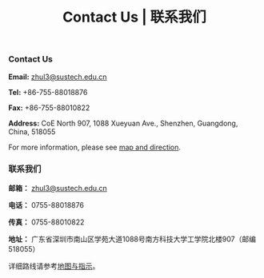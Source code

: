 ﻿---
title: "Contact Us | 联系我们"
layout: gridlay
excerpt: "Contact Us"
sitemap: false
permalink: /contact/
---

<div class="row">

<div class="col-sm-6 clearfix">

### Contact Us

**Email:** 
zhul3@sustech.edu.cn

**Tel:** 
+86-755-88018876

**Fax:** 
+86-755-88010822

**Address:**
CoE North 907,
1088 Xueyuan Ave., Shenzhen, Guangdong, China, 518055

For more information, please see [map and direction](https://ese.sustech.edu.cn/footer/lxwm/id-123.html?locale=en_US).
</div>

<div class="col-sm-6 clearfix">

### 联系我们

**邮箱：**
zhul3@sustech.edu.cn

**电话：** 
0755-88018876

**传真：**
0755-88010822

**地址：** 
广东省深圳市南山区学苑大道1088号南方科技大学工学院北楼907（邮编 518055）

详细路线请参考[地图与指示](https://ese.sustech.edu.cn/footer/lxwm/id-123.html?locale=zh_CN)。

</div>

</div>
